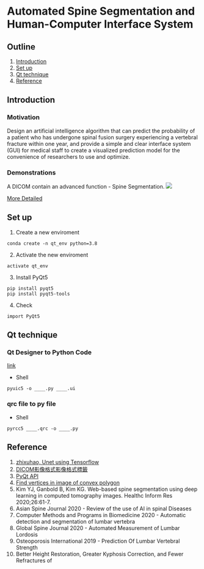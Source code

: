 # Automated Spine Segmentation and Human-Computer Interface System
## Outline
1. [Introduction](#Introduction)
2. [Set up](#Set-up)
3. [Qt technique](#Qt-technique)
4. [Reference](#Reference)

## Introduction
### Motivation
Design an artificial intelligence algorithm that can predict the probability of a patient who has undergone spinal fusion surgery experiencing a vertebral fracture within one year, and provide a simple and clear interface system (GUI) for medical staff to create a visualized prediction model for the convenience of researchers to use and optimize.

### Demonstrations
A DICOM contain an advanced function - Spine Segmentation. 
![](https://i.imgur.com/xz1sovX.png)

[More Detailed](https://docs.google.com/presentation/d/1Vd_tQBE5Ut5m4bTp5vuH_ZFHBKwUkGDB1o-B7ACBkuY/edit?usp=sharing)

## Set up
1. Create a new enviroment
```
conda create -n qt_env python=3.8
```
2. Activate the new enviroment
```
activate qt_env
```
3. Install PyQt5
```
pip install pyqt5
pip install pyqt5-tools
```
4. Check
```
import PyQt5
```

## Qt technique
### Qt Designer to Python Code
[link](https://realpython.com/qt-designer-python/)

* Shell
```
pyuic5 -o ____.py ____.ui
```

### qrc file to py file
* Shell
```
pyrcc5 ____.qrc -o ____.py
```

## Reference
1. [zhixuhao, Unet using Tensorflow](https://github.com/zhixuhao/unet) 
2. [DICOM影像格式影像格式標籤](https://b8807053.pixnet.net/blog/post/10116283)
3. [PyQt API](https://doc.qt.io/qtforpython/api.html)
4. [Find vertices in image of convex polygon](https://www.mathworks.com/matlabcentral/fileexchange/74181-find-vertices-in-image-of-convex-polygon)
5. Kim YJ, Ganbold B, Kim KG. Web-based spine segmentation using deep learning in computed tomography images. Healthc Inform Res 2020;26:61-7.
6. Asian Spine Journal 2020 - Review of the use of AI in spinal Diseases
7. Computer Methods and Programs in Biomedicine 2020 - Automatic detection and segmentation of lumbar vertebra
8. Global Spine Journal 2020 - Automated Measurement of Lumbar Lordosis
9. Osteoporosis International 2019 - Prediction Of Lumbar Vertebral Strength
10. Better Height Restoration, Greater Kyphosis Correction, and Fewer Refractures of
